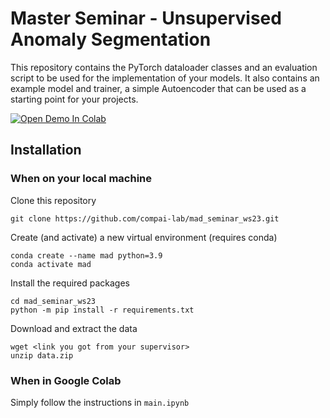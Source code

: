 # Master Seminar - Unsupervised Anomaly Segmentation

This repository contains the PyTorch dataloader classes and an evaluation script
to be used for the implementation of your models.
It also contains an example model and trainer, a simple Autoencoder that can be
used as a starting point for your projects.

[![Open Demo In Colab](https://colab.research.google.com/assets/colab-badge.svg)](https://colab.research.google.com/github/compai-lab/mad_seminar_s23/blob/main/main.ipynb)

## Installation

### When on your local machine

Clone this repository
```shell
git clone https://github.com/compai-lab/mad_seminar_ws23.git
```

Create (and activate) a new virtual environment (requires conda)
```shell
conda create --name mad python=3.9
conda activate mad
```

Install the required packages
```shell
cd mad_seminar_ws23
python -m pip install -r requirements.txt
```

Download and extract the data
```shell
wget <link you got from your supervisor>
unzip data.zip
```

### When in Google Colab

Simply follow the instructions in `main.ipynb`

